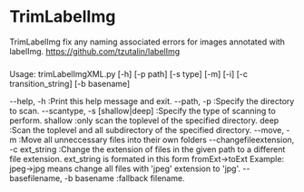 # TrimLabelImg
TrimLabelImg fix any naming associated errors for images annotated with labelImg. https://github.com/tzutalin/labelImg

###
Usage: trimLabelImgXML.py [-h] [-p path] [-s type] [-m] [-i] [-c transition_string] [-b basename]

--help,     -h                         :Print this help message and exit.
--path,     -p <directory>             :Specify the directory to scan.
--scantype, -s [shallow|deep]          :Specify the type of scanning to perform.
                              shallow  :only scan the toplevel of the specified 
                                        directory.
                              deep     :Scan the toplevel and all subdirectory 
                                        of the specified directory.
--move, -m                             :Move all unneccessary files into their own folders
--changefileextension, -c ext_string   :Change the extension of files in the given path to a
                                        different file extension.
                                        ext_string is formated in this form fromExt->toExt
                                        Example: jpeg->jpg means change all files with 'jpeg'
                                        extension to 'jpg'.
--basefilename, -b basename            :fallback filename.
